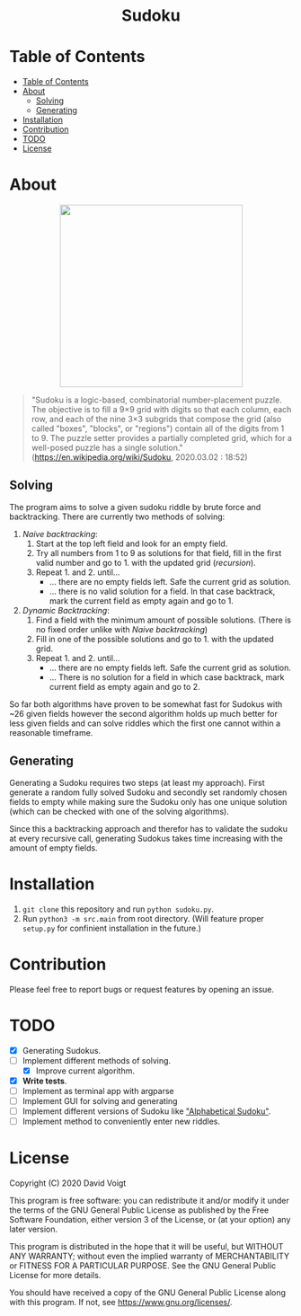 <h1 align="center">
Sudoku
</h1>

# Table of Contents
- [Table of Contents](#table-of-contents)
- [About](#about)
  - [Solving](#solving)
  - [Generating](#generating)
- [Installation](#installation)
- [Contribution](#contribution)
- [TODO](#todo)
- [License](#license)

# About
<p align="center">
  <img src="https://upload.wikimedia.org/wikipedia/commons/thumb/b/b8/Sudoku_problem_1_%26_candidate.svg/1024px-Sudoku_problem_1_%26_candidate.svg.png" width="325">
</p>

> "Sudoku is a logic-based, combinatorial number-placement puzzle. The objective is to fill a 9×9 grid with digits so that each column, each row, and each of the nine 3×3 subgrids that compose the grid (also called "boxes", "blocks", or "regions") contain all of the digits from 1 to 9. The puzzle setter provides a partially completed grid, which for a well-posed puzzle has a single solution." (https://en.wikipedia.org/wiki/Sudoku, 2020.03.02 : 18:52) 

## Solving
The program aims to solve a given sudoku riddle by brute force and backtracking. There are currently two methods of solving:
1. *Naive backtracking*:
   1. Start at the top left field and look for an empty field.
   2. Try all numbers from 1 to 9 as solutions for that field, fill in the first valid number and go to 1. with the updated grid (*recursion*).
   3. Repeat 1. and 2. until...
      * ... there are no empty fields left. Safe the current grid as solution.
      * ... there is no valid solution for a field. In that case backtrack, mark the current field as empty again and go to 1.
2. *Dynamic Backtracking*:
   1. Find a field with the minimum amount of possible solutions. (There is no fixed order unlike with *Naive backtracking*)
   2. Fill in one of the possible solutions and go to 1. with the updated grid.
   3. Repeat 1. and 2. until...
      * ... there are no empty fields left. Safe the current grid as solution.
      * ... There is no solution for a field in which case backtrack, mark current field as empty again and go to 2.

So far both algorithms have proven to be somewhat fast for Sudokus with ~26 given fields however the second algorithm holds up much better for less given fields and can solve riddles which the first one cannot within a reasonable timeframe.

## Generating
Generating a Sudoku requires two steps (at least my approach). First generate a random fully solved Sudoku and secondly set randomly chosen fields to empty while making sure the Sudoku only has one unique solution (which can be checked with one of the solving algorithms).

Since this a backtracking approach and therefor has to validate the sudoku at every recursive call, generating Sudokus takes time increasing with the amount of empty fields.

# Installation

1. `git clone` this repository and run `python sudoku.py`.
2. Run `python3 -m src.main` from root directory. (Will feature proper `setup.py` for confinient installation in the future.)

# Contribution

Please feel free to report bugs or request features by opening an issue.

# TODO

* [X] Generating Sudokus. 
* [ ] Implement different methods of solving.
  * [X] Improve current algorithm.
* [X] **Write tests**.
* [ ] Implement as terminal app with argparse
* [ ] Implement GUI for solving and generating
* [ ] Implement different versions of Sudoku like ["Alphabetical Sudoku"](https://en.wikipedia.org/wiki/Sudoku#Alphabetical_Sudoku).
* [ ] Implement method to conveniently enter new riddles.

# License

Copyright (C) 2020 David Voigt

This program is free software: you can redistribute it and/or modify
it under the terms of the GNU General Public License as published by
the Free Software Foundation, either version 3 of the License, or
(at your option) any later version.

This program is distributed in the hope that it will be useful,
but WITHOUT ANY WARRANTY; without even the implied warranty of
MERCHANTABILITY or FITNESS FOR A PARTICULAR PURPOSE.  See the
GNU General Public License for more details.

You should have received a copy of the GNU General Public License
along with this program.  If not, see https://www.gnu.org/licenses/.
